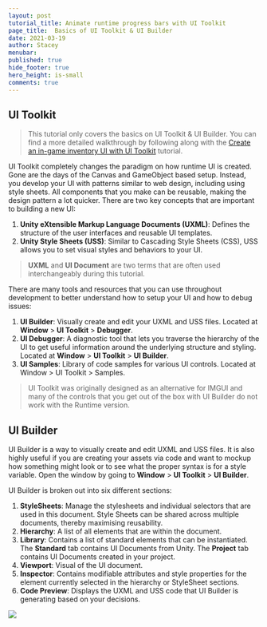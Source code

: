 ```yaml
---
layout: post
tutorial_title: Animate runtime progress bars with UI Toolkit
page_title:  Basics of UI Toolkit & UI Builder
date: 2021-03-19
author: Stacey
menubar: 
published: true
hide_footer: true
hero_height: is-small
comments: true
---
```

## UI Toolkit
> This tutorial only covers the basics on UI Toolkit & UI Builder. You can find a more detailed walkthrough by following along with the [Create an in-game inventory UI with UI Toolkit]( https://yecats.github.io/2021/02/02/Create-an-in-game-inventory-with-UI-Toolkit.html) tutorial. 

UI Toolkit completely changes the paradigm on how runtime UI is created. Gone are the days of the Canvas and GameObject based setup. Instead, you develop your UI with patterns similar to web design, including using style sheets. All components that you make can be reusable, making the design pattern a lot quicker. There are two key concepts that are important to building a new UI:

1.	**Unity eXtensible Markup Language Documents (UXML)**: Defines the structure of the user interfaces and reusable UI templates.
2.	**Unity Style Sheets (USS)**: Similar to Cascading Style Sheets (CSS), USS allows you to set visual styles and behaviors to your UI. 

> **UXML** and **UI Document** are two terms that are often used interchangeably during this tutorial.

There are many tools and resources that you can use throughout development to better understand how to setup your UI and how to debug issues:

1.	**UI Builder**: Visually create and edit your UXML and USS files. Located at **Window** > **UI Toolkit** > **Debugger**.
2.	**UI Debugger**: A diagnostic tool that lets you traverse the hierarchy of the UI to get useful information around the underlying structure and styling.  Located at **Window** > **UI Toolkit** > **UI Builder**.
3.	**UI Samples**: Library of code samples for various UI controls. Located at Window > UI Toolkit > Samples.

> UI Toolkit was originally designed as an alternative for IMGUI and many of the controls that you get out of the box with UI Builder do not work with the Runtime version. 

## UI Builder
UI Builder is a way to visually create and edit UXML and USS files. It is also highly useful if you are creating your assets via code and want to mockup how something might look or to see what the proper syntax is for a style variable. Open the window by going to **Window** > **UI Toolkit** > **UI Builder**.

UI Builder is broken out into six different sections:

1.	**StyleSheets**: Manage the stylesheets and individual selectors that are used in this document. Style Sheets can be shared across multiple documents, thereby maximising reusability.
2.	**Hierarchy**: A list of all elements that are within the document. 
3.	**Library**: Contains a list of standard elements that can be instantiated. The **Standard** tab contains UI Documents from Unity. The **Project** tab contains UI Documents created in your project.
4.	**Viewport**: Visual of the UI document. 
5.	**Inspector**: Contains modifiable attributes and style properties for the element currently selected in the hierarchy or StyleSheet sections.
6.	**Code Preview**: Displays the UXML and USS code that UI Builder is generating based on your decisions. 

![]({{page.dir}}/images/2-design-ui-builder-overview.png) 

